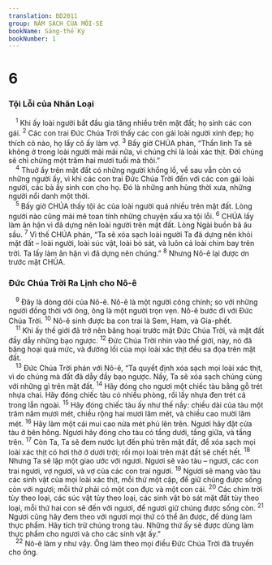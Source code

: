 ```yaml
---
translation: BD2011
group: NĂM SÁCH CỦA MÔI-SE
bookName: Sáng-thế Ký 
bookNumber: 1
---
```


<div class="title"><h1>6</h1><h3>Tội Lỗi của Nhân Loại</h3></div>
<span class="verse sa_6_1"> <sup>1</sup> Khi ấy loài người bắt đầu gia tăng nhiều trên mặt đất; họ sinh các con gái. </span>
<span class="verse sa_6_2"><sup>2</sup> Các con trai Ðức Chúa Trời thấy các con gái loài người xinh đẹp; họ thích cô nào, họ lấy cô ấy làm vợ. </span>
<span class="verse sa_6_3"><sup>3</sup> Bấy giờ CHÚA phán, “Thần linh Ta sẽ không ở trong loài người mãi mãi nữa, vì chúng chỉ là loài xác thịt. Ðời chúng sẽ chỉ chừng một trăm hai mươi tuổi mà thôi.”<br/></span>
<span class="verse sa_6_4"> <sup>4</sup> Thuở ấy trên mặt đất có những người khổng lồ, về sau vẫn còn có những người ấy, vì khi các con trai Ðức Chúa Trời đến với các con gái loài người, các bà ấy sinh con cho họ. Ðó là những anh hùng thời xưa, những người nổi danh một thời.<br/></span>
<span class="verse sa_6_5"> <sup>5</sup> Bấy giờ CHÚA thấy tội ác của loài người quá nhiều trên mặt đất. Lòng người nào cũng mải mê toan tính những chuyện xấu xa tội lỗi. </span>
<span class="verse sa_6_6"><sup>6</sup> CHÚA lấy làm ân hận vì đã dựng nên loài người trên mặt đất. Lòng Ngài buồn bã âu sầu. </span>
<span class="verse sa_6_7"><sup>7</sup> Vì thế CHÚA phán, “Ta sẽ xóa sạch loài người Ta đã dựng nên khỏi mặt đất – loài người, loài súc vật, loài bò sát, và luôn cả loài chim bay trên trời. Ta lấy làm ân hận vì đã dựng nên chúng.” </span>
<span class="verse sa_6_8"><sup>8</sup> Nhưng Nô-ê lại được ơn trước mặt CHÚA.<br/></span>
<div class="title"><h3>Ðức Chúa Trời Ra Lịnh cho Nô-ê</h3></div>
<span class="verse sa_6_9"> <sup>9</sup> Ðây là dòng dõi của Nô-ê. Nô-ê là một người công chính; so với những người đồng thời với ông, ông là một người trọn vẹn. Nô-ê bước đi với Ðức Chúa Trời. </span>
<span class="verse sa_6_10"><sup>10</sup> Nô-ê sinh được ba con trai là Sem, Ham, và Gia-phết.<br/></span>
<span class="verse sa_6_11"> <sup>11</sup> Khi ấy thế giới đã trở nên băng hoại trước mặt Ðức Chúa Trời, và mặt đất đầy dẫy những bạo ngược. </span>
<span class="verse sa_6_12"><sup>12</sup> Ðức Chúa Trời nhìn vào thế giới, này, nó đã băng hoại quá mức, và đường lối của mọi loài xác thịt đều sa đọa trên mặt đất. <br/></span>
<span class="verse sa_6_13"> <sup>13</sup> Ðức Chúa Trời phán với Nô-ê, “Ta quyết định xóa sạch mọi loài xác thịt, vì do chúng mà đất đã dẫy đầy bạo ngược. Nầy, Ta sẽ xóa sạch chúng cùng với những gì trên mặt đất. </span>
<span class="verse sa_6_14"><sup>14</sup> Hãy đóng cho ngươi một chiếc tàu bằng gỗ trét nhựa chai. Hãy đóng chiếc tàu có nhiều phòng, rồi lấy nhựa đen trét cả trong lẫn ngoài. </span>
<span class="verse sa_6_15"><sup>15</sup> Hãy đóng chiếc tàu ấy như thế nầy: chiều dài của tàu một trăm năm mươi mét, chiều rộng hai mươi lăm mét, và chiều cao mười lăm mét. </span>
<span class="verse sa_6_16"><sup>16</sup> Hãy làm một cái mui cao nửa mét phủ lên trên. Ngươi hãy đặt cửa tàu ở bên hông. Ngươi hãy đóng cho tàu có tầng dưới, tầng giữa, và tầng trên. </span>
<span class="verse sa_6_17"><sup>17</sup> Còn Ta, Ta sẽ đem nước lụt đến phủ trên mặt đất, để xóa sạch mọi loài xác thịt có hơi thở ở dưới trời; rồi mọi loài trên mặt đất sẽ chết hết. </span>
<span class="verse sa_6_18"><sup>18</sup> Nhưng Ta sẽ lập một giao ước với ngươi. Ngươi sẽ vào tàu – ngươi, các con trai ngươi, vợ ngươi, và vợ của các con trai ngươi. </span>
<span class="verse sa_6_19"><sup>19</sup> Ngươi sẽ mang vào tàu các sinh vật của mọi loài xác thịt, mỗi thứ một cặp, để giữ chúng được sống còn với ngươi; mỗi thứ phải có một con đực và một con cái. </span>
<span class="verse sa_6_20"><sup>20</sup> Các chim trời tùy theo loại, các súc vật tùy theo loại, các sinh vật bò sát mặt đất tùy theo loại, mỗi thứ hai con sẽ đến với ngươi, để ngươi giữ chúng được sống còn. </span>
<span class="verse sa_6_21"><sup>21</sup> Ngươi cũng hãy đem theo với ngươi mọi thứ có thể ăn được, để dùng làm thực phẩm. Hãy tích trữ chúng trong tàu. Những thứ ấy sẽ được dùng làm thực phẩm cho ngươi và cho các sinh vật ấy.” <br/></span>
<span class="verse sa_6_22"> <sup>22</sup> Nô-ê làm y như vậy. Ông làm theo mọi điều Ðức Chúa Trời đã truyền cho ông.<br/></span>
